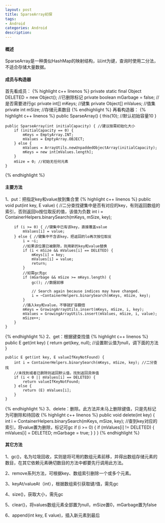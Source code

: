 ```yaml
---
layout: post
title: SparseArray初探
tags:
- Android
categories: Android
description: 
---
```

#### 概述 
SparseArray是一种类似HashMap的映射结构，以int为键，查询时使用二分法，不适合存储大量数据。

#### 成员与构造器 
首先看成员：
{% highlight c++ linenos %}
    private static final Object DELETED = new Object();  //已删除标记
    private boolean mGarbage = false; //是否需要进行gc
    private int[] mKeys; //键集
    private Object[] mValues; //值集
    private int mSize; //存储元素数目
{% endhighlight %}
再看构造器：
{% highlight c++ linenos %}
    public SparseArray() {
        this(10); //默认初始容量10
    }

    public SparseArray(int initialCapacity) { //建议按需初始化大小
        if (initialCapacity == 0) {
            mKeys = EmptyArray.INT;
            mValues = EmptyArray.OBJECT;
        } else {
            mValues = ArrayUtils.newUnpaddedObjectArray(initialCapacity);
            mKeys = new int[mValues.length];
        }
        mSize = 0; //初始无任何元素
    }
{% endhighlight %}
#### 主要方法 
1、put：把指定key和value放到集合里
{% highlight c++ linenos %}
    public void put(int key, E value) {
        //二分查找键集中是否有对应的key，有则返回数组的索引，否则返回lo按位取反的值，该值为负数
        int i = ContainerHelpers.binarySearch(mKeys, mSize, key); 

        if (i >= 0) { //键集中已有该key，直接覆盖value
            mValues[i] = value;
        } else { //键集中不含该key，把返回的lo再次按位取反
            i = ~i;
            //如果该位置已被删除，则用新的key和value替换
            if (i < mSize && mValues[i] == DELETED) {
                mKeys[i] = key;
                mValues[i] = value;
                return;
            }
            //如需gc先gc
            if (mGarbage && mSize >= mKeys.length) {
                gc(); //数据前移

                // Search again because indices may have changed.
                i = ~ContainerHelpers.binarySearch(mKeys, mSize, key);
            }
            //插入key和value，不够就扩容翻倍
            mKeys = GrowingArrayUtils.insert(mKeys, mSize, i, key);
            mValues = GrowingArrayUtils.insert(mValues, mSize, i, value);
            mSize++;
        }
    }
{% endhighlight %}
2、get：根据键查找值
{% highlight c++ linenos %}
    public E get(int key) {
        return get(key, null); //设置默认值为null，调下面的方法
    }

    public E get(int key, E valueIfKeyNotFound) {
        int i = ContainerHelpers.binarySearch(mKeys, mSize, key); //二分查找
        //未找到或者已删除则返回默认值，找到返回具体值
        if (i < 0 || mValues[i] == DELETED) {
            return valueIfKeyNotFound;
        } else {
            return (E) mValues[i];
        }
    }
{% endhighlight %}
3、delete：删除。此方法并未马上删除键值，只是先标记为可删除和待回收
{% highlight c++ linenos %}
    public void delete(int key) {
        int i = ContainerHelpers.binarySearch(mKeys, mSize, key);
        //查到key对应的索引，将value置为删除，标记可gc
        if (i >= 0) {
            if (mValues[i] != DELETED) {
                mValues[i] = DELETED;
                mGarbage = true;
            }
        }
    }
{% endhighlight %}
#### 其它方法 
1、gc()，名为垃圾回收，实则是将可用的数组元素前移，并得出数组存储元素的数目，在其它依赖元素确切数目的方法中都要先行调用此方法。

2、remove系列方法，可根据key、数组索引删除一个或多个元素。

3、keyAt/valueAt（int），根据数组索引获取键/值，需先gc

4、size()，获取大小，需先gc

5、clear()，将values数组元素全部置为null，mSize置0，mGarbage置为false

6、append(int key, E value)，插入新元素到最后